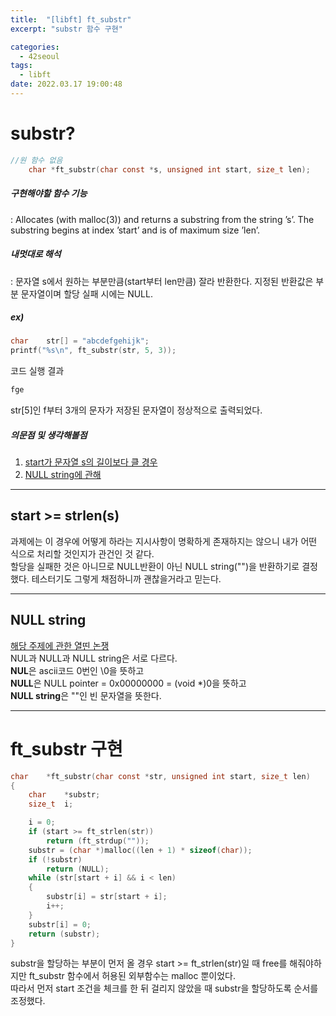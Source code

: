 ```yaml
---
title:  "[libft] ft_substr"
excerpt: "substr 함수 구현"

categories:
  - 42seoul
tags:
  - libft
date: 2022.03.17 19:00:48
---
```


# substr?

```c
//원 함수 없음
    char *ft_substr(char const *s, unsigned int start, size_t len);
```

##### 구현해야할 함수 기능    
:  Allocates (with malloc(3)) and returns a substring from the string ’s’. The substring begins at index ’start’ and is of maximum size ’len’.    

##### 내멋대로 해석    
:  문자열 s에서 원하는 부분만큼(start부터 len만큼) 잘라 반환한다. 지정된 반환값은 부분 문자열이며 할당 실패 시에는 NULL.   

##### ex)    
```c
char	str[] = "abcdefgehijk";
printf("%s\n", ft_substr(str, 5, 3));
```
코드 실행 결과
```c
fge
```
str[5]인 f부터 3개의 문자가 저장된 문자열이 정상적으로 출력되었다.    

##### 의문점 및 생각해볼점    
1. [start가 문자열 s의 길이보다 클 경우](#start--strlens)
2. [NULL string에 관해](#null-string)

***

## start >= strlen(s)
과제에는 이 경우에 어떻게 하라는 지시사항이 명확하게 존재하지는 않으니 내가 어떤 식으로 처리할 것인지가 관건인 것 같다.    
할당을 실패한 것은 아니므로 NULL반환이 아닌 NULL string("")을 반환하기로 결정했다. 테스터기도 그렇게 채점하니까 괜찮을거라고 믿는다.    

***

## NULL string
[해당 주제에 관한 열띤 논쟁](https://kldp.org/node/28150)    
NUL과 NULL과 NULL string은 서로 다르다.    
**NUL**은 ascii코드 0번인 \0을 뜻하고    
**NULL**은 NULL pointer =  0x00000000 = (void *)0을 뜻하고    
**NULL string**은 ""인 빈 문자열을 뜻한다.    

***

# ft_substr 구현

```c
char	*ft_substr(char const *str, unsigned int start, size_t len)
{
	char	*substr;
	size_t	i;

	i = 0;
	if (start >= ft_strlen(str))
		return (ft_strdup(""));
	substr = (char *)malloc((len + 1) * sizeof(char));
	if (!substr)
		return (NULL);
	while (str[start + i] && i < len)
	{
		substr[i] = str[start + i];
		i++;
	}
	substr[i] = 0;
	return (substr);
}
```
substr을 할당하는 부분이 먼저 올 경우 start >= ft_strlen(str)일 때 free를 해줘야하지만 ft_substr 함수에서 허용된 외부함수는 malloc 뿐이었다.    
따라서 먼저 start 조건을 체크를 한 뒤 걸리지 않았을 때 substr을 할당하도록 순서를 조정했다.    


